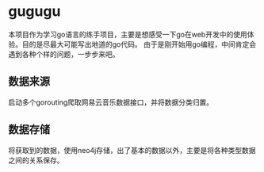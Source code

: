 # gugugu
本项目作为学习go语言的练手项目，主要是想感受一下go在web开发中的使用体验。目的是尽最大可能写出地道的go代码。
由于是刚开始用go编程，中间肯定会遇到各种个样的问题，一步步来吧。
## 数据来源
启动多个gorouting爬取网易云音乐数据接口，并将数据分类归置。

## 数据存储
将获取到的数据，使用neo4j存储，出了基本的数据以外，主要是将各种类型数据之间的关系保存。